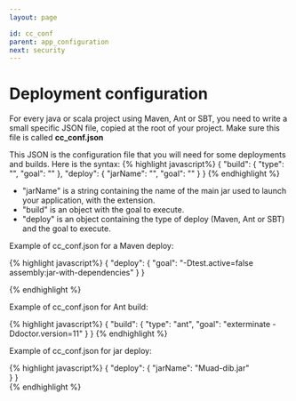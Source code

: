 ```yaml
---
layout: page

id: cc_conf
parent: app_configuration
next: security 
---
```

Deployment configuration
============

For every java or scala project using Maven, Ant or SBT, you need to write a small specific JSON file, copied at the root of your project. Make sure this file is called
**cc_conf.json**

This JSON is the configuration file that you will need for some deployments and builds. Here is the syntax:
{% highlight javascript%}
    {
        "build": {
            "type": "<string>",
            "goal": "<string>"
        },
        "deploy": {
            "jarName": "<string>",
            "goal": "<string>"
        }
    }
{% endhighlight %}


* "jarName" is a string containing the name of the main jar used to launch your application, with the extension.
* "build" is an object with the goal to execute.
* "deploy" is an object containing the type of deploy (Maven, Ant or SBT) and the goal to execute.

Example of cc_conf.json for a Maven deploy:

{% highlight javascript%}
    {
      "deploy": {
        "goal": "-Dtest.active=false assembly:jar-with-dependencies"
      }
    }

{% endhighlight %}

Example of cc_conf.json for Ant build:

{% highlight javascript%}
    {
      "build": {
        "type": "ant",
        "goal": "exterminate -Ddoctor.version=11"
      }
    }
{% endhighlight %}

Example of cc_conf.json for jar deploy:  

{% highlight javascript%}
    {
      "deploy": {
        "jarName": "Muad-dib.jar"	
      }
    }  
{% endhighlight %}
